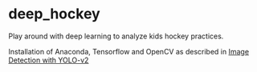 # deep_hockey
Play around with deep learning to analyze kids hockey practices.

Installation of Anaconda, Tensorflow and OpenCV as described in [Image Detection with YOLO-v2](https://www.youtube.com/watch?v=PyjBd7IDYZs&list=PLX-LrBk6h3wSGvuTnxB2Kj358XfctL4BM&index=1)
